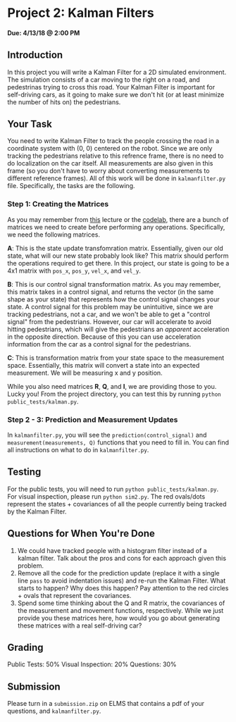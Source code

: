 # Project 2: Kalman Filters
#### Due: 4/13/18 @ 2:00 PM

## Introduction
In this project you will write a Kalman Filter for a 2D simulated environment. The simulation consists of a car moving to the right on a road, and pedestrinas trying to cross this road. Your Kalman Filter is important for self-driving cars, as it going to make sure we don't hit (or at least minimize the number of hits on) the pedestrians.

## Your Task
You need to write Kalman Filter to track the people crossing the road in a coordinate system with (0, 0) centered on the robot. Since we are only tracking the pedestrians relative to this refrence frame, there is no need to do localization on the car itself. All measurements are also given in this frame (so you don't have to worry about converting measurements to different reference frames). All of this work will be done in `kalmanfilter.py` file. Specifically, the tasks are the following.

### Step 1: Creating the Matrices
As you may remember from [this](https://docs.google.com/presentation/d/1rVZ7A_UkADwB7qJxIM8EpLCMwcYl0evnqmFun59gs_Q/edit?usp=sharing) lecture or the [codelab](https://github.com/UMD-CS-STICs/389Mspring18/blob/master/class/06_mar2/codelab/codelab.ipynb), there are a bunch of matrices we need to create before performing any operations. Specifically, we need the following matrices.

**A**: This is the state update transfomration matrix. Essentially, given our old state, what will our new state probably look like? This matrix should perform the operations required to get there. In this project, our state is going to be a 4x1 matrix with `pos_x`, `pos_y`, `vel_x`, and `vel_y`.

**B**: This is our control signal transformation matrix. As you may remember, this matrix takes in a control signal, and returns the vector (in the same shape as your state) that represents how the control signal changes your state. A control signal for this problem may be unintuitive, since we are tracking pedestrians, not a car, and we won't be able to get a "control signal" from the pedestrians. However, our car will accelerate to avoid hitting pedestrians, which will give the pedestrians an *apparent* acceleration in the opposite direction. Because of this you can use acceleration information from the car as a control signal for the pedestrians.

**C**: This is transformation matrix from your state space to the measurement space. Essentially, this matrix will convert a state into an expected measurement. We will be measuring x and y position.

While you also need matrices **R**, **Q**, and **I**, we are providing those to you. Lucky you! From the project directory, you can test this by running `python public_tests/kalman.py`.

### Step 2 - 3: Prediction and Measurement Updates

In `kalmanfilter.py`, you will see the `prediction(control_signal)` and `measurement(measurements, Q)` functions that you need to fill in. You can find all instructions on what to do in `kalmanfilter.py`.

## Testing

For the public tests, you will need to run `python public_tests/kalman.py`. For visual inspection, please run `python sim2.py`. The red ovals/dots represent the states + covariances of all the people currently being tracked by the Kalman Filter.

## Questions for When You're Done
1. We could have tracked people with a histogram filter instead of a kalman filter. Talk about the pros and cons for each approach given this problem.
2. Remove all the code for the prediction update (replace it with a single line `pass` to avoid indentation issues) and re-run the Kalman Filter. What starts to happen? Why does this happen? Pay attention to the red circles + ovals that represent the covariances.
3. Spend some time thinking about the Q and R matrix, the covariances of the measurement and movement functions, respectively. While we just provide you these matrices here, how would you go about generating these matrices with a real self-driving car?

## Grading
Public Tests: 50%
Visual Inspection: 20%
Questions: 30%

## Submission
Please turn in a `submission.zip` on ELMS that contains a pdf of your questions, and `kalmanfilter.py`.
